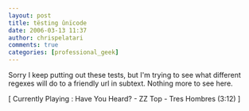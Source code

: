 ```yaml
---
layout: post
title: tësting ûnïcode
date: 2006-03-13 11:37
author: chrispelatari
comments: true
categories: [professional_geek]
---
```

<p>Sorry I keep putting out these tests, but I'm trying to see what different 
regexes will do to a friendly url in subtext. Nothing more to see here.</p>
<p class="media">[ Currently Playing : Have You Heard? - ZZ Top - Tres Hombres 
(3:12) ]</p>
